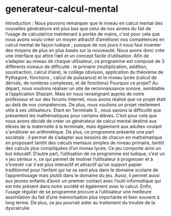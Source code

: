 # generateur-calcul-mental
Introduction : Nous pouvons remarquer que le niveau en calcul mental des nouvelles générations est plus bas que celui de nos ainées du fait de l’usage de calculatrice maintenant à portée de mains, c'est pour cela que  nous  avons voulu créer un moyen attractif d’améliorer nos compétences en calcul mental de façon ludique ; puisque de nos jours il nous faut inventer des moyens  de plus en plus basés sur la nouveauté. Nous avons donc crée  une interface qui attire l’œil et un concept facile d’utilisation.  Afin de s’adapter au niveau de chaque utilisateur, ce programme est composé de 3 différents  niveaux de difficulté : le primaire (multiplication, addition, soustraction, calcul d’aire), le collège (division, application du théorème de Pythagore, fonctions , calcul de puissance) et le niveau lycée (calcul de dérivés, de nombres complexes, et de fonctions) Pourquoi ce projet?  Au départ, nous voulions réaliser un site de reconnaissance sonore, semblable à l’application Shazam. Mais en nous renseignant auprès de notre professeur et sur des forums internet, nous avons réalisé que ce projet était au delà de nos compétences. De plus, nous voulions un projet  réellement utile à ses utilisateurs. Etant en Terminale S , nous savons la difficulté que présentent les mathématiques pour certains élèves. C’est pour cela que nous avons décidé de créer un générateur de calcul mental destiné aux élèves de la maternelle à la terminale, mais également aux adultes voulant s'améliorer en arithmétique. De plus, ce programme présente une part sociétale : il  permet de s’adapter aux besoins de chacun en mathématique en proposant tantôt des calculs mentaux simples de niveau primaire, tantôt des calculs plus compliquées d’un niveau lycée. Ce jeu comporte ainsi un but éducatif. D’autre part, l’utilisation de ce programme est  ludique, c’est un « jeu sérieux », ce qui permet  de motiver l’utilisateur à progresser et à s’investir car il est  plus interactif et attractif qu’un support papier traditionnel pour l’enfant qui ne se sent plus dans le domaine scolaire de l’apprentissage mais plutôt dans le domaine du jeu.  Aussi,  il permet aussi aux jeunes enfants d’avoir un premier contact avec l’outil informatique qui est très présent dans notre société et également avec le calcul. Enfin, l’usage régulier de se programme procure a l’utilisateur une meilleure assimilation du fait d’une mémorisation plus importante et  bien souvent à long terme. De plus, ce jeu pourrait aider au traitement du trouble de la dyscalculie.
